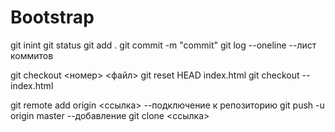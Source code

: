 # Bootstrap

git inint 
git status
git add .
git commit -m "commit"
git log --oneline --лист коммитов

git checkout <номер> <файл>
git reset HEAD index.html
git checkout --index.html

git remote add origin <ссылка> --подключение к репозиторию
git push -u origin master --добавление
git clone <ссылка>
